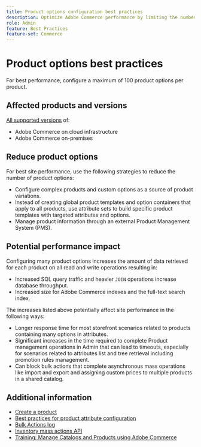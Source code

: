 ```yaml
---
title: Product options configuration best practices
description: Optimize Adobe Commerce performance by limiting the number of product options.
role: Admin
feature: Best Practices
feature-set: Commerce
---
```


# Product options best practices

For best performance, configure a maximum of 100 product options per product.

## Affected products and versions

[All supported versions](../../../release/versions.md) of:

- Adobe Commerce on cloud infrastructure
- Adobe Commerce on-premises

## Reduce product options

For best site performance, use the following strategies to reduce the number of product options:

- Configure complex products and custom options as a source of product variations.
- Instead of creating global product templates and option containers that apply to all products, use attribute sets to build specific product templates with targeted attributes and options.
- Manage product information through an external Product Management System (PMS).

## Potential performance impact

Configuring many product options increases the amount of data retrieved for each product on all read and write operations resulting in:

- Increased SQL query traffic and heavier `JOIN` operations increase database throughput.
- Increased size for Adobe Commerce indexes and the full-text search index.

The increases listed above potentially affect site performance in the following ways:

- Longer response time for most storefront scenarios related to products containing many options in attributes.
- Significant increases in the time required to complete Product management operations in Admin that can lead to timeouts, especially for scenarios related to attributes list and tree retrieval including promotion rules management.
- Can block bulk actions that complete asynchronous mass operations like import and export and assigning custom prices to multiple products in a shared catalog.

## Additional information

- [Create a product](https://experienceleague.adobe.com/docs/commerce-admin/catalog/products/product-create.html)
- [Best practices for product attribute configuration](product-attributes-and-options.md)
- [Bulk Actions log](https://docs.magento.com/user-guide/system/action-log-bulk-actions.html)
- [Inventory mass actions API](https://developer.adobe.com/commerce/webapi/rest/inventory/bulk-inventory/)
- [Training: Manage Catalogs and Products using Adobe Commerce](https://learning.adobe.com/catalog/adobe_commerce/cours000000000098643.html)

